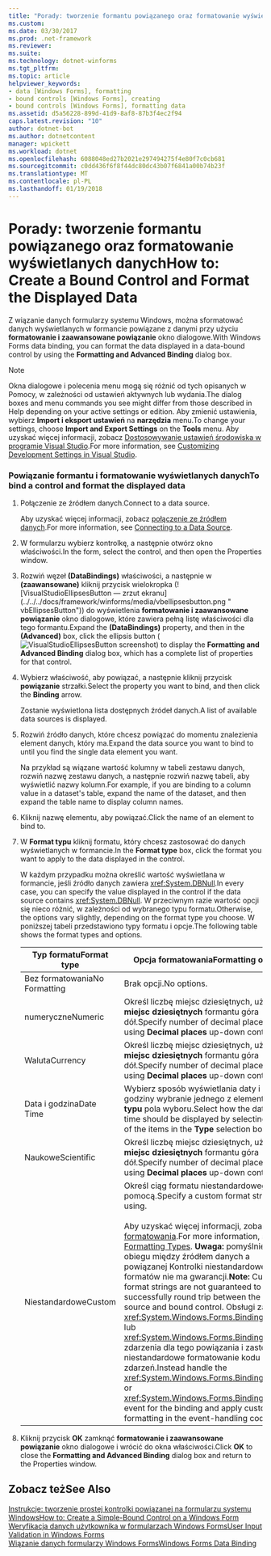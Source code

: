 ```yaml
---
title: "Porady: tworzenie formantu powiązanego oraz formatowanie wyświetlanych danych"
ms.custom: 
ms.date: 03/30/2017
ms.prod: .net-framework
ms.reviewer: 
ms.suite: 
ms.technology: dotnet-winforms
ms.tgt_pltfrm: 
ms.topic: article
helpviewer_keywords:
- data [Windows Forms], formatting
- bound controls [Windows Forms], creating
- bound controls [Windows Forms], formatting data
ms.assetid: d5a56228-899d-41d9-8af8-87b3f4ec2f94
caps.latest.revision: "10"
author: dotnet-bot
ms.author: dotnetcontent
manager: wpickett
ms.workload: dotnet
ms.openlocfilehash: 6088048ed27b2021e297494275f4e80f7c0cb681
ms.sourcegitcommit: c0dd436f6f8f44dc80dc43b07f6841a00b74b23f
ms.translationtype: MT
ms.contentlocale: pl-PL
ms.lasthandoff: 01/19/2018
---
```

# <a name="how-to-create-a-bound-control-and-format-the-displayed-data"></a><span data-ttu-id="d15f5-102">Porady: tworzenie formantu powiązanego oraz formatowanie wyświetlanych danych</span><span class="sxs-lookup"><span data-stu-id="d15f5-102">How to: Create a Bound Control and Format the Displayed Data</span></span>
<span data-ttu-id="d15f5-103">Z wiązanie danych formularzy systemu Windows, można sformatować danych wyświetlanych w formancie powiązane z danymi przy użyciu **formatowanie i zaawansowane powiązanie** okno dialogowe.</span><span class="sxs-lookup"><span data-stu-id="d15f5-103">With Windows Forms data binding, you can format the data displayed in a data-bound control by using the **Formatting and Advanced Binding** dialog box.</span></span>  
  
> [!NOTE]
>  <span data-ttu-id="d15f5-104">Okna dialogowe i polecenia menu mogą się różnić od tych opisanych w Pomocy, w zależności od ustawień aktywnych lub wydania.</span><span class="sxs-lookup"><span data-stu-id="d15f5-104">The dialog boxes and menu commands you see might differ from those described in Help depending on your active settings or edition.</span></span> <span data-ttu-id="d15f5-105">Aby zmienić ustawienia, wybierz **Import i eksport ustawień** na **narzędzia** menu.</span><span class="sxs-lookup"><span data-stu-id="d15f5-105">To change your settings, choose **Import and Export Settings** on the **Tools** menu.</span></span> <span data-ttu-id="d15f5-106">Aby uzyskać więcej informacji, zobacz [Dostosowywanie ustawień środowiska w programie Visual Studio](http://msdn.microsoft.com/library/22c4debb-4e31-47a8-8f19-16f328d7dcd3).</span><span class="sxs-lookup"><span data-stu-id="d15f5-106">For more information, see [Customizing Development Settings in Visual Studio](http://msdn.microsoft.com/library/22c4debb-4e31-47a8-8f19-16f328d7dcd3).</span></span>  
  
### <a name="to-bind-a-control-and-format-the-displayed-data"></a><span data-ttu-id="d15f5-107">Powiązanie formantu i formatowanie wyświetlanych danych</span><span class="sxs-lookup"><span data-stu-id="d15f5-107">To bind a control and format the displayed data</span></span>  
  
1.  <span data-ttu-id="d15f5-108">Połączenie ze źródłem danych.</span><span class="sxs-lookup"><span data-stu-id="d15f5-108">Connect to a data source.</span></span>  
  
     <span data-ttu-id="d15f5-109">Aby uzyskać więcej informacji, zobacz [połączenie ze źródłem danych](../../../docs/framework/data/adonet/connecting-to-a-data-source.md).</span><span class="sxs-lookup"><span data-stu-id="d15f5-109">For more information, see [Connecting to a Data Source](../../../docs/framework/data/adonet/connecting-to-a-data-source.md).</span></span>  
  
2.  <span data-ttu-id="d15f5-110">W formularzu wybierz kontrolkę, a następnie otwórz okno właściwości.</span><span class="sxs-lookup"><span data-stu-id="d15f5-110">In the form, select the control, and then open the Properties window.</span></span>  
  
3.  <span data-ttu-id="d15f5-111">Rozwiń węzeł **(DataBindings)** właściwości, a następnie w **(zaawansowane)** kliknij przycisk wielokropka (![VisualStudioEllipsesButton — zrzut ekranu] (../../../docs/framework/winforms/media/vbellipsesbutton.png " vbEllipsesButton")) do wyświetlenia **formatowanie i zaawansowane powiązanie** okno dialogowe, które zawiera pełną listę właściwości dla tego formantu.</span><span class="sxs-lookup"><span data-stu-id="d15f5-111">Expand the **(DataBindings)** property, and then in the **(Advanced)** box, click the ellipsis button (![VisualStudioEllipsesButton screenshot](../../../docs/framework/winforms/media/vbellipsesbutton.png "vbEllipsesButton")) to display the **Formatting and Advanced Binding** dialog box, which has a complete list of properties for that control.</span></span>  
  
4.  <span data-ttu-id="d15f5-112">Wybierz właściwość, aby powiązać, a następnie kliknij przycisk **powiązanie** strzałki.</span><span class="sxs-lookup"><span data-stu-id="d15f5-112">Select the property you want to bind, and then click the **Binding** arrow.</span></span>  
  
     <span data-ttu-id="d15f5-113">Zostanie wyświetlona lista dostępnych źródeł danych.</span><span class="sxs-lookup"><span data-stu-id="d15f5-113">A list of available data sources is displayed.</span></span>  
  
5.  <span data-ttu-id="d15f5-114">Rozwiń źródło danych, które chcesz powiązać do momentu znalezienia element danych, który ma.</span><span class="sxs-lookup"><span data-stu-id="d15f5-114">Expand the data source you want to bind to until you find the single data element you want.</span></span>  
  
     <span data-ttu-id="d15f5-115">Na przykład są wiązane wartość kolumny w tabeli zestawu danych, rozwiń nazwę zestawu danych, a następnie rozwiń nazwę tabeli, aby wyświetlić nazwy kolumn.</span><span class="sxs-lookup"><span data-stu-id="d15f5-115">For example, if you are binding to a column value in a dataset's table, expand the name of the dataset, and then expand the table name to display column names.</span></span>  
  
6.  <span data-ttu-id="d15f5-116">Kliknij nazwę elementu, aby powiązać.</span><span class="sxs-lookup"><span data-stu-id="d15f5-116">Click the name of an element to bind to.</span></span>  
  
7.  <span data-ttu-id="d15f5-117">W **Format typu** kliknij formatu, który chcesz zastosować do danych wyświetlanych w formancie.</span><span class="sxs-lookup"><span data-stu-id="d15f5-117">In the **Format type** box, click the format you want to apply to the data displayed in the control.</span></span>  
  
     <span data-ttu-id="d15f5-118">W każdym przypadku można określić wartość wyświetlana w formancie, jeśli źródło danych zawiera <xref:System.DBNull>.</span><span class="sxs-lookup"><span data-stu-id="d15f5-118">In every case, you can specify the value displayed in the control if the data source contains <xref:System.DBNull>.</span></span> <span data-ttu-id="d15f5-119">W przeciwnym razie wartość opcji się nieco różnić, w zależności od wybranego typu formatu.</span><span class="sxs-lookup"><span data-stu-id="d15f5-119">Otherwise, the options vary slightly, depending on the format type you choose.</span></span> <span data-ttu-id="d15f5-120">W poniższej tabeli przedstawiono typy formatu i opcje.</span><span class="sxs-lookup"><span data-stu-id="d15f5-120">The following table shows the format types and options.</span></span>  
  
    |<span data-ttu-id="d15f5-121">Typ formatu</span><span class="sxs-lookup"><span data-stu-id="d15f5-121">Format type</span></span>|<span data-ttu-id="d15f5-122">Opcja formatowania</span><span class="sxs-lookup"><span data-stu-id="d15f5-122">Formatting option</span></span>|  
    |-----------------|-----------------------|  
    |<span data-ttu-id="d15f5-123">Bez formatowania</span><span class="sxs-lookup"><span data-stu-id="d15f5-123">No Formatting</span></span>|<span data-ttu-id="d15f5-124">Brak opcji.</span><span class="sxs-lookup"><span data-stu-id="d15f5-124">No options.</span></span>|  
    |<span data-ttu-id="d15f5-125">numeryczne</span><span class="sxs-lookup"><span data-stu-id="d15f5-125">Numeric</span></span>|<span data-ttu-id="d15f5-126">Określ liczbę miejsc dziesiętnych, używając **miejsc dziesiętnych** formantu góra dół.</span><span class="sxs-lookup"><span data-stu-id="d15f5-126">Specify number of decimal places by using **Decimal places** up-down control.</span></span>|  
    |<span data-ttu-id="d15f5-127">Waluta</span><span class="sxs-lookup"><span data-stu-id="d15f5-127">Currency</span></span>|<span data-ttu-id="d15f5-128">Określ liczbę miejsc dziesiętnych, używając **miejsc dziesiętnych** formantu góra dół.</span><span class="sxs-lookup"><span data-stu-id="d15f5-128">Specify number of decimal places by using **Decimal places** up-down control.</span></span>|  
    |<span data-ttu-id="d15f5-129">Data i godzina</span><span class="sxs-lookup"><span data-stu-id="d15f5-129">Date Time</span></span>|<span data-ttu-id="d15f5-130">Wybierz sposób wyświetlania daty i godziny wybranie jednego z elementów w **typu** pola wyboru.</span><span class="sxs-lookup"><span data-stu-id="d15f5-130">Select how the date and time should be displayed by selecting one of the items in the **Type** selection box.</span></span>|  
    |<span data-ttu-id="d15f5-131">Naukowe</span><span class="sxs-lookup"><span data-stu-id="d15f5-131">Scientific</span></span>|<span data-ttu-id="d15f5-132">Określ liczbę miejsc dziesiętnych, używając **miejsc dziesiętnych** formantu góra dół.</span><span class="sxs-lookup"><span data-stu-id="d15f5-132">Specify number of decimal places by using **Decimal places** up-down control.</span></span>|  
    |<span data-ttu-id="d15f5-133">Niestandardowe</span><span class="sxs-lookup"><span data-stu-id="d15f5-133">Custom</span></span>|<span data-ttu-id="d15f5-134">Określ ciąg formatu niestandardowego za pomocą.</span><span class="sxs-lookup"><span data-stu-id="d15f5-134">Specify a custom format string using.</span></span><br /><br /> <span data-ttu-id="d15f5-135">Aby uzyskać więcej informacji, zobacz [typy formatowania](../../../docs/standard/base-types/formatting-types.md).</span><span class="sxs-lookup"><span data-stu-id="d15f5-135">For more information, see [Formatting Types](../../../docs/standard/base-types/formatting-types.md).</span></span> <span data-ttu-id="d15f5-136">**Uwaga:** pomyślnie obiegu między źródłem danych a powiązanej Kontrolki niestandardowe ciągi formatów nie ma gwarancji.</span><span class="sxs-lookup"><span data-stu-id="d15f5-136">**Note:**  Custom format strings are not guaranteed to successfully round trip between the data source and bound control.</span></span> <span data-ttu-id="d15f5-137">Obsługi zamiast <xref:System.Windows.Forms.Binding.Parse> lub <xref:System.Windows.Forms.Binding.Format> zdarzenia dla tego powiązania i zastosować niestandardowe formatowanie kodu obsługi zdarzeń.</span><span class="sxs-lookup"><span data-stu-id="d15f5-137">Instead handle the <xref:System.Windows.Forms.Binding.Parse> or <xref:System.Windows.Forms.Binding.Format> event for the binding and apply custom formatting in the event-handling code.</span></span>|  
  
8.  <span data-ttu-id="d15f5-138">Kliknij przycisk **OK** zamknąć **formatowanie i zaawansowane powiązanie** okno dialogowe i wrócić do okna właściwości.</span><span class="sxs-lookup"><span data-stu-id="d15f5-138">Click **OK** to close the **Formatting and Advanced Binding** dialog box and return to the Properties window.</span></span>  
  
## <a name="see-also"></a><span data-ttu-id="d15f5-139">Zobacz też</span><span class="sxs-lookup"><span data-stu-id="d15f5-139">See Also</span></span>  
 [<span data-ttu-id="d15f5-140">Instrukcje: tworzenie prostej kontrolki powiązanej na formularzu systemu Windows</span><span class="sxs-lookup"><span data-stu-id="d15f5-140">How to: Create a Simple-Bound Control on a Windows Form</span></span>](../../../docs/framework/winforms/how-to-create-a-simple-bound-control-on-a-windows-form.md)  
 [<span data-ttu-id="d15f5-141">Weryfikacja danych użytkownika w formularzach Windows Forms</span><span class="sxs-lookup"><span data-stu-id="d15f5-141">User Input Validation in Windows Forms</span></span>](../../../docs/framework/winforms/user-input-validation-in-windows-forms.md)  
 [<span data-ttu-id="d15f5-142">Wiązanie danych formularzy Windows Forms</span><span class="sxs-lookup"><span data-stu-id="d15f5-142">Windows Forms Data Binding</span></span>](../../../docs/framework/winforms/windows-forms-data-binding.md)
